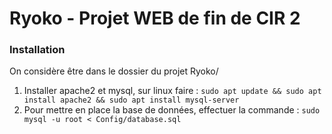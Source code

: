 # Ryoko - Projet WEB de fin de CIR 2

### Installation
On considère être dans le dossier du projet Ryoko/

1. Installer apache2 et mysql, sur linux faire : `sudo apt update && sudo apt install apache2 && sudo apt install mysql-server`
2. Pour mettre en place la base de données, effectuer la commande : `sudo mysql -u root < Config/database.sql`
